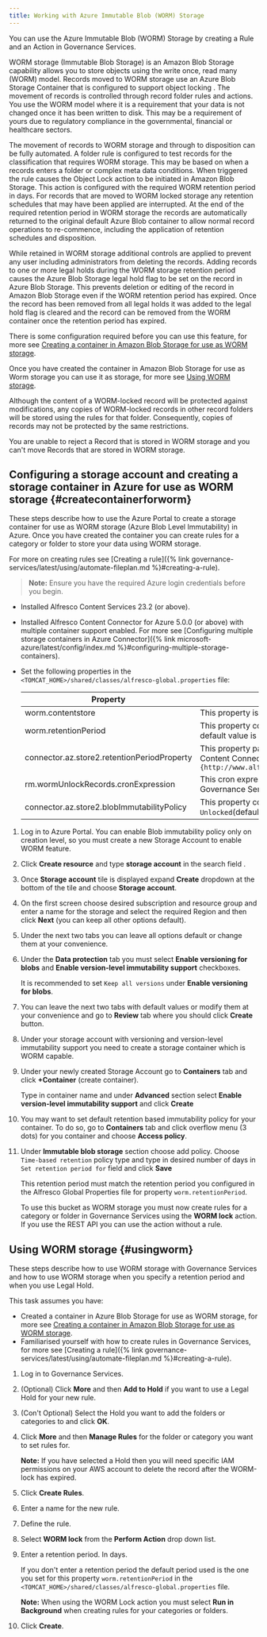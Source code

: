 ```yaml
---
title: Working with Azure Immutable Blob (WORM) Storage
---
```


You can use the Azure Immutable Blob (WORM) Storage by creating a Rule and an Action in Governance Services.

WORM storage (Immutable Blob Storage) is an Amazon Blob Storage capability allows you to store objects using the write once, 
read many (WORM) model. Records moved to WORM storage use an Azure Blob Storage Container that is configured to support object locking . 
The movement of records is controlled through record folder rules and actions. You use the WORM model 
where it is a requirement that your data is not changed once it has been written to disk. This may be a requirement of 
yours due to regulatory compliance in the governmental, financial or healthcare sectors.

The movement of records to WORM storage and through to disposition can be fully automated. A folder rule is configured 
to test records for the classification that requires WORM storage. This may be based on when a records enters a folder 
or complex meta data conditions. When triggered the rule causes the Object Lock action to be initiated in Amazon Blob Storage. 
This action is configured with the required WORM retention period in days. For records that are moved to WORM locked 
storage any retention schedules that may have been applied are interrupted. At the end of the required retention period 
in WORM storage the records are automatically returned to the original default Azure Blob container to allow normal record operations 
to re-commence, including the application of retention schedules and disposition.

While retained in WORM storage additional controls are applied to prevent any user including administrators from deleting 
the records. Adding records to one or more legal holds during the WORM storage retention period causes the Azure Blob Storage legal 
hold flag to be set on the record in Azure Blob Storage. This prevents deletion or editing of the record in Amazon Blob Storage even if the 
WORM retention period has expired. Once the record has been removed from all legal holds it was added to the legal hold 
flag is cleared and the record can be removed from the WORM container once the retention period has expired.

There is some configuration required before you can use this feature, for more see 
[Creating a container in Amazon Blob Storage for use as WORM storage](#createcontainerforworm).

Once you have created the container in Amazon Blob Storage for use as Worm storage you can use it as storage, for more see 
[Using WORM storage](#usingworm).

Although the content of a WORM-locked record will be protected against modifications, any copies of WORM-locked records 
in other record folders will be stored using the rules for that folder. Consequently, copies of records may not be protected 
by the same restrictions.

You are unable to reject a Record that is stored in WORM storage and you can't move Records that are stored in WORM storage.

## Configuring a storage account and creating a storage container in Azure for use as WORM storage {#createcontainerforworm}

These steps describe how to use the Azure Portal to create a storage container for use as WORM storage 
(Azure Blob Level Immutability) in Azure. Once you have created the container you can create rules for a category or folder to 
store your data using WORM storage. 

For more on creating rules see [Creating a rule]({% link governance-services/latest/using/automate-fileplan.md %}#creating-a-rule).

> **Note:** Ensure you have the required Azure login credentials before you begin.


* Installed Alfresco Content Services 23.2 (or above).
* Installed Alfresco Content Connector for Azure 5.0.0 (or above) with multiple container support enabled. For more see [Configuring multiple storage containers in Azure Connector]({% link microsoft-azure/latest/config/index.md %}#configuring-multiple-storage-containers).
* Set the following properties in the `<TOMCAT_HOME>/shared/classes/alfresco-global.properties` file:

    | Property                                    | Description                                                                                                                                                                                                                |
    |---------------------------------------------|----------------------------------------------------------------------------------------------------------------------------------------------------------------------------------------------------------------------------|
    | worm.contentstore                           | This property is the key of the content store that has a WORM container.                                                                                                                                                   |
    | worm.retentionPeriod                        | This property controls the default retention period. It is specified in days and the default value is 2192 which is six years.                                                                                             |
    | connector.az.store2.retentionPeriodProperty | This property passes the AGS property which stores the unlock date of an object to Content Connector for Azure. You must enter this value: `{http://www.alfresco.org/model/recordsmanagemententerprise/1.0}wormUnlockDate` |
    | rm.wormUnlockRecords.cronExpression         | This cron expression is used to specify how often the unlock job should run in Governance Services. The default is 15 minutes.                                                                                             |
    | connector.az.store2.blobImmutabilityPolicy  | This property controls immutability policy type at single blob level. Possible values: `Unlocked`(default)/`Locked`                                                                                                        |

1.  Log in to Azure Portal. You can enable Blob immutability policy only on creation level, so you must create a new Storage Account to enable WORM feature. 

2.  Click **Create resource** and type **storage account** in the search field .

3.  Once **Storage account** tile is displayed expand **Create** dropdown at the bottom of the tile and choose **Storage account**.

4.  On the first screen choose desired subscription and resource group and enter a name for the storage and select the required Region and then click **Next** (you can keep all other options default).

5.  Under the next two tabs you can leave all options default or change them at your convenience.  

6.  Under the **Data protection** tab you must select **Enable versioning for blobs** and **Enable version-level immutability support** checkboxes.
    
    It is recommended to set `Keep all versions` under **Enable versioning for blobs**.

7.  You can leave the next two tabs with default values or modify them at your convenience and go to **Review** tab where you should click **Create** button.  

8.  Under your storage account with versioning and version-level immutability support you need to create a storage container which is WORM capable. 

9.  Under your newly created Storage Account go to **Containers** tab and click **+Container** (create container).

    Type in container name and under **Advanced** section select **Enable version-level immutability support** and click **Create**

10. You may want to set default retention based immutability policy for your container. 
    To do so, go to **Containers** tab and click overflow menu (3 dots) for you container and choose **Access policy**.

11. Under **Immutable blob storage** section choose add policy. 
    Choose `Time-based retention` policy type and type in desired number of days in `Set retention period for` field and click **Save**

    This retention period must match the retention period you configured in the Alfresco Global Properties file for property `worm.retentionPeriod`.

    To use this bucket as WORM storage you must now create rules for a category or folder in Governance Services using the **WORM lock** action. If you use the REST API you can use the action without a rule.

## Using WORM storage {#usingworm}

These steps describe how to use WORM storage with Governance Services and how to use WORM storage when you specify a 
retention period and when you use Legal Hold.

This task assumes you have:

* Created a container in Azure Blob Storage for use as WORM storage, for more see [Creating a container in Amazon Blob Storage for use as WORM storage](#createcontainerforworm).
* Familiarised yourself with how to create rules in Governance Services, for more see [Creating a rule]({% link governance-services/latest/using/automate-fileplan.md %}#creating-a-rule).

1.  Log in to Governance Services.

2.  (Optional) Click **More** and then **Add to Hold** if you want to use a Legal Hold for your new rule.

3.  (Con't Optional) Select the Hold you want to add the folders or categories to and click **OK**.

4.  Click **More** and then **Manage Rules** for the folder or category you want to set rules for.

    **Note:** If you have selected a Hold then you will need specific IAM permissions on your AWS account to delete the record after the WORM-lock has expired.

5.  Click **Create Rules**.

6.  Enter a name for the new rule.

7.  Define the rule.

8.  Select **WORM lock** from the **Perform Action** drop down list.

9.  Enter a retention period. In days.

    If you don't enter a retention period the default period used is the one you set for this property `worm.retentionPeriod` in the `<TOMCAT_HOME>/shared/classes/alfresco-global.properties` file.

    **Note:** When using the WORM Lock action you must select **Run in Background** when creating rules for your categories or folders.

10. Click **Create**.
